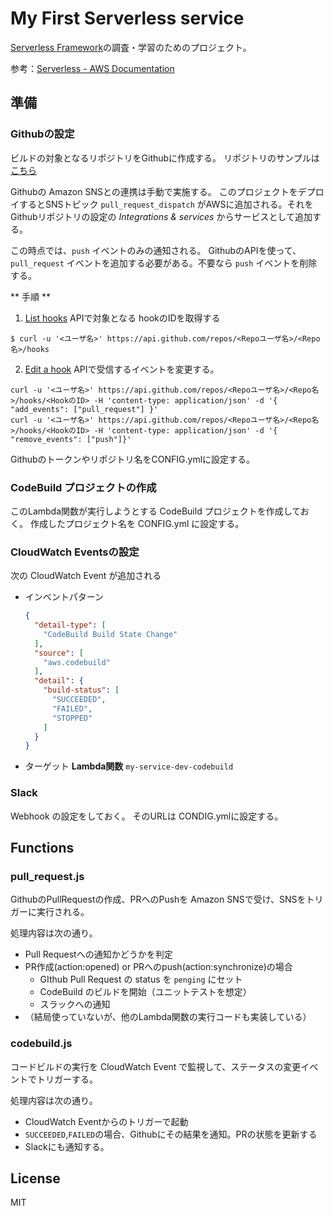 # My First Serverless service

[Serverless Framework](https://serverless.com/)の調査・学習のためのプロジェクト。

参考：[Serverless \- AWS Documentation](https://serverless.com/framework/docs/providers/aws/)

## 準備
### Githubの設定
ビルドの対象となるリポジトリをGithubに作成する。
リポジトリのサンプルは [こちら](https://github.com/HeRoMo/Test)

Githubの Amazon SNSとの連携は手動で実施する。
このプロジェクトをデプロイするとSNSトピック `pull_request_dispatch` がAWSに追加される。それをGithubリポジトリの設定の *Integrations & services* からサービスとして追加する。

この時点では、`push` イベントのみの通知される。
GithubのAPIを使って、`pull_request` イベントを追加する必要がある。不要なら `push` イベントを削除する。

** 手順 **

1. [List hooks](https://developer.github.com/v3/repos/hooks/#list-hooks) APIで対象となる hookのIDを取得する
  ```
  $ curl -u '<ユーザ名>' https://api.github.com/repos/<Repoユーザ名>/<Repo名>/hooks
  ```
2. [Edit a hook](https://developer.github.com/v3/repos/hooks/#edit-a-hook) APIで受信するイベントを変更する。
  ```
  curl -u '<ユーザ名>' https://api.github.com/repos/<Repoユーザ名>/<Repo名>/hooks/<HookのID> -H 'content-type: application/json' -d '{ "add_events": ["pull_request"] }'
  curl -u '<ユーザ名>' https://api.github.com/repos/<Repoユーザ名>/<Repo名>/hooks/<HookのID> -H 'content-type: application/json' -d '{ "remove_events": ["push"]}'
  ```

Githubのトークンやリポジトリ名をCONFIG.ymlに設定する。

### CodeBuild プロジェクトの作成
このLambda関数が実行しようとする CodeBuild プロジェクトを作成しておく。
作成したプロジェクト名を CONFIG.yml に設定する。

### CloudWatch Eventsの設定
次の CloudWatch Event が追加される

- インベントパターン
  ```json
  {
    "detail-type": [
      "CodeBuild Build State Change"
    ],
    "source": [
      "aws.codebuild"
    ],
    "detail": {
      "build-status": [
        "SUCCEEDED",
        "FAILED",
        "STOPPED"
      ]
    }
  }
  ```
- ターゲット **Lambda関数** `my-service-dev-codebuild`

### Slack
Webhook の設定をしておく。
そのURLは CONDIG.ymlに設定する。

## Functions
### pull_request.js

GithubのPullRequestの作成、PRへのPushを Amazon SNSで受け、SNSをトリガーに実行される。

処理内容は次の通り。
- Pull Requestへの通知かどうかを判定
- PR作成(action:opened) or PRへのpush(action:synchronize)の場合
  - GIthub Pull Request の status を `penging` にセット
  - CodeBuild のビルドを開始（ユニットテストを想定）
  - スラックへの通知
- （結局使っていないが、他のLambda関数の実行コードも実装している）

### codebuild.js

コードビルドの実行を CloudWatch Event で監視して、ステータスの変更イベントでトリガーする。

処理内容は次の通り。
- CloudWatch Eventからのトリガーで起動
- `SUCCEEDED`,`FAILED`の場合、Githubにその結果を通知。PRの状態を更新する
- Slackにも通知する。

## License
MIT
